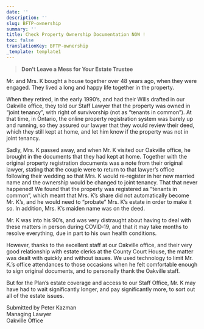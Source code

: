 ```yaml
---
date: ''
description: ''
slug: BFTP-ownership
summary: ''
title: Check Property Ownership Documentation NOW !
toc: false
translationKey: BFTP-ownership
_template: template1
---
```


> **Don’t Leave a Mess for Your Estate Trustee**

Mr. and Mrs. K bought a house together over 48 years ago, when they were engaged. They lived a long and happy life together in the property.

When they retired, in the early 1990’s, and had their Wills drafted in our Oakville office, they told our Staff Lawyer that the property was owned in “joint tenancy”, with right of survivorship (not as “tenants in common”). At that time, in Ontario, the online property registration system was barely up and running, so they assured our lawyer that they would review their deed, which they still kept at home, and let him know if the property was not in joint tenancy.

Sadly, Mrs. K passed away, and when Mr. K visited our Oakville office, he brought in the documents that they had kept at home. Together with the original property registration documents was a note from their original lawyer, stating that the couple were to return to that lawyer’s office following their wedding so that Mrs. K would re‐register in her new married name and the ownership would be changed to joint tenancy. That that never happened! We found that the property was registered as “tenants in common”, which meant that Mrs. K’s share did not automatically become Mr. K’s, and he would need to “probate” Mrs. K’s estate in order to make it so. In addition, Mrs. K’s maiden name was on the deed.

Mr. K was into his 90’s, and was very distraught about having to deal with these matters in person during COVID‐19, and that it may take months to resolve everything, due in part to his own health conditions.

However, thanks to the excellent staff at our Oakville office, and their very good relationship with estate clerks at the County Court House, the matter was dealt with quickly and without issues. We used technology to limit Mr. K.’s office attendances to those occasions when he felt comfortable enough to sign original documents, and to personally thank the Oakville staff.

But for the Plan’s estate coverage and access to our Staff Office, Mr. K may have had to wait significantly longer, and pay significantly more, to sort out all of the estate issues.

Submitted by Peter Kazman  
Managing Lawyer  
Oakville Office
